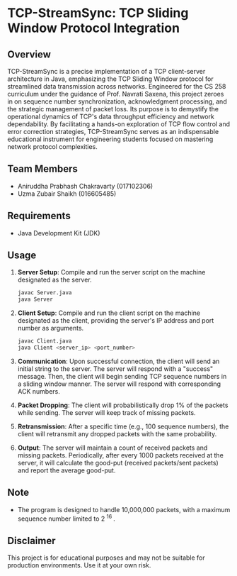 # TCP-StreamSync: TCP Sliding Window Protocol Integration

## Overview
TCP-StreamSync is a precise implementation of a TCP client-server architecture in Java, emphasizing the TCP Sliding Window protocol for streamlined data transmission across networks. Engineered for the CS 258 curriculum under the guidance of Prof. Navrati Saxena, this project zeroes in on sequence number synchronization, acknowledgment processing, and the strategic management of packet loss. Its purpose is to demystify the operational dynamics of TCP's data throughput efficiency and network dependability. By facilitating a hands-on exploration of TCP flow control and error correction strategies, TCP-StreamSync serves as an indispensable educational instrument for engineering students focused on mastering network protocol complexities.


## Team Members

- Aniruddha Prabhash Chakravarty (017102306)
- Uzma Zubair Shaikh (016605485)

## Requirements

- Java Development Kit (JDK)

## Usage

1. **Server Setup**: Compile and run the server script on the machine designated as the server.
    ```bash
    javac Server.java
    java Server
    ```

2. **Client Setup**: Compile and run the client script on the machine designated as the client, providing the server's IP address and port number as arguments.
    ```bash
    javac Client.java
    java Client <server_ip> <port_number>
    ```

3. **Communication**: Upon successful connection, the client will send an initial string to the server. The server will respond with a "success" message. Then, the client will begin sending TCP sequence numbers in a sliding window manner. The server will respond with corresponding ACK numbers.

4. **Packet Dropping**: The client will probabilistically drop 1% of the packets while sending. The server will keep track of missing packets.

5. **Retransmission**: After a specific time (e.g., 100 sequence numbers), the client will retransmit any dropped packets with the same probability.

6. **Output**: The server will maintain a count of received packets and missing packets. Periodically, after every 1000 packets received at the server, it will calculate the good-put (received packets/sent packets) and report the average good-put.

## Note

- The program is designed to handle 10,000,000 packets, with a maximum sequence number limited to 2 <sup> 16 </sup>.

## Disclaimer

This project is for educational purposes and may not be suitable for production environments. Use it at your own risk.
